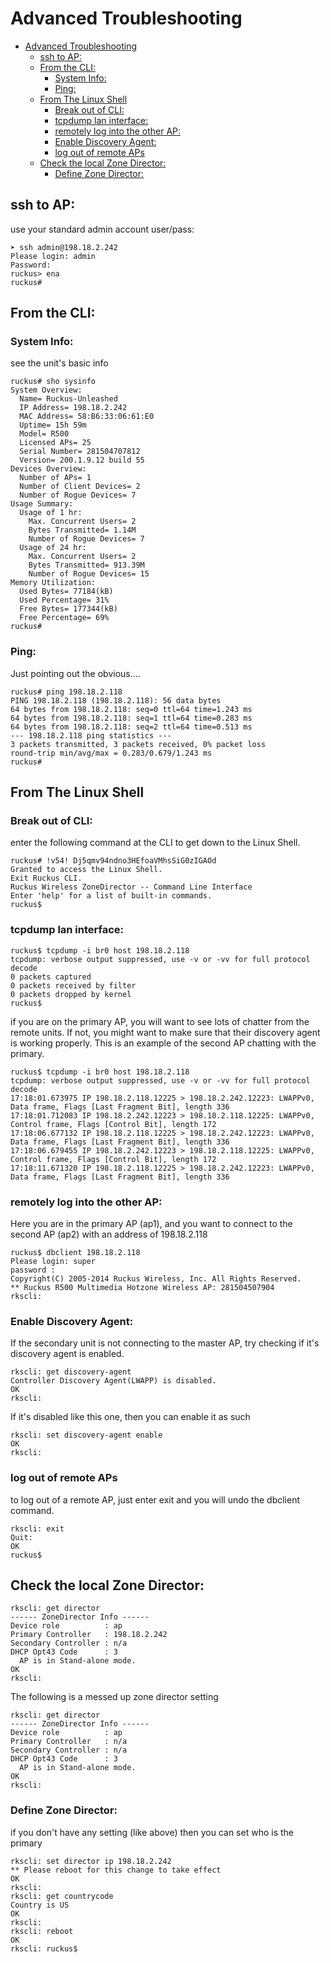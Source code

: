 # Advanced Troubleshooting

- [Advanced Troubleshooting](#advanced-troubleshooting)
  - [ssh to AP:](#ssh-to-ap)
  - [From the CLI:](#from-the-cli)
    - [System Info:](#system-info)
    - [Ping:](#ping)
  - [From The Linux Shell](#from-the-linux-shell)
    - [Break out of CLI:](#break-out-of-cli)
    - [tcpdump lan interface:](#tcpdump-lan-interface)
    - [remotely log into the other AP:](#remotely-log-into-the-other-ap)
    - [Enable Discovery Agent:](#enable-discovery-agent)
    - [log out of remote APs](#log-out-of-remote-aps)
  - [Check the local Zone Director:](#check-the-local-zone-director)
    - [Define Zone Director:](#define-zone-director)


## ssh to AP: 
use your standard admin account user/pass: 
```
➤ ssh admin@198.18.2.242
Please login: admin
Password:
ruckus> ena
ruckus#
```

## From the CLI: 

### System Info: 
see the unit's basic info
```
ruckus# sho sysinfo
System Overview:
  Name= Ruckus-Unleashed
  IP Address= 198.18.2.242
  MAC Address= 58:B6:33:06:61:E0
  Uptime= 15h 59m
  Model= R500
  Licensed APs= 25
  Serial Number= 281504707812
  Version= 200.1.9.12 build 55
Devices Overview:
  Number of APs= 1
  Number of Client Devices= 2
  Number of Rogue Devices= 7
Usage Summary:
  Usage of 1 hr:
    Max. Concurrent Users= 2
    Bytes Transmitted= 1.14M
    Number of Rogue Devices= 7
  Usage of 24 hr:
    Max. Concurrent Users= 2
    Bytes Transmitted= 913.39M
    Number of Rogue Devices= 15
Memory Utilization:
  Used Bytes= 77184(kB)
  Used Percentage= 31%
  Free Bytes= 177344(kB)
  Free Percentage= 69%
ruckus#
```

### Ping: 
Just pointing out the obvious....
```
ruckus# ping 198.18.2.118
PING 198.18.2.118 (198.18.2.118): 56 data bytes
64 bytes from 198.18.2.118: seq=0 ttl=64 time=1.243 ms
64 bytes from 198.18.2.118: seq=1 ttl=64 time=0.283 ms
64 bytes from 198.18.2.118: seq=2 ttl=64 time=0.513 ms
--- 198.18.2.118 ping statistics ---
3 packets transmitted, 3 packets received, 0% packet loss
round-trip min/avg/max = 0.283/0.679/1.243 ms
ruckus# 
```

## From The Linux Shell

### Break out of CLI: 
enter the following command at the CLI to get down to the Linux Shell. 
```
ruckus# !v54! Dj5qmv94ndno3HEfoaVMhsSiG0zIGAOd
Granted to access the Linux Shell.
Exit Ruckus CLI.
Ruckus Wireless ZoneDirector -- Command Line Interface
Enter 'help' for a list of built-in commands.
ruckus$
```

### tcpdump lan interface: 
```
ruckus$ tcpdump -i br0 host 198.18.2.118
tcpdump: verbose output suppressed, use -v or -vv for full protocol decode
0 packets captured
0 packets received by filter
0 packets dropped by kernel
ruckus$
```

if you are on the primary AP, you will want to see lots of chatter from the remote units.  If not, you might want to make sure that their discovery agent is working properly.  This is an example of the second AP chatting with the primary. 

```
ruckus$ tcpdump -i br0 host 198.18.2.118
tcpdump: verbose output suppressed, use -v or -vv for full protocol decode
17:18:01.673975 IP 198.18.2.118.12225 > 198.18.2.242.12223: LWAPPv0, Data frame, Flags [Last Fragment Bit], length 336
17:18:01.712083 IP 198.18.2.242.12223 > 198.18.2.118.12225: LWAPPv0, Control frame, Flags [Control Bit], length 172
17:18:06.677132 IP 198.18.2.118.12225 > 198.18.2.242.12223: LWAPPv0, Data frame, Flags [Last Fragment Bit], length 336
17:18:06.679455 IP 198.18.2.242.12223 > 198.18.2.118.12225: LWAPPv0, Control frame, Flags [Control Bit], length 172
17:18:11.671320 IP 198.18.2.118.12225 > 198.18.2.242.12223: LWAPPv0, Data frame, Flags [Last Fragment Bit], length 336
```

### remotely log into the other AP: 
Here you are in the primary AP (ap1), and you want to connect to the second AP (ap2) with an address of 198.18.2.118
```
ruckus$ dbclient 198.18.2.118
Please login: super
password :
Copyright(C) 2005-2014 Ruckus Wireless, Inc. All Rights Reserved.
** Ruckus R500 Multimedia Hotzone Wireless AP: 281504507904
rkscli:
```

### Enable Discovery Agent: 

If the secondary unit is not connecting to the master AP, try checking if it's discovery agent is enabled.

```
rkscli: get discovery-agent
Controller Discovery Agent(LWAPP) is disabled.
OK
rkscli:
```

If it's disabled like this one, then you can enable it as such
```
rkscli: set discovery-agent enable
OK
rkscli:
```

### log out of remote APs

to log out of a remote AP, just enter exit and you will undo the dbclient command.  
```
rkscli: exit
Quit:
OK
ruckus$
```

## Check the local Zone Director: 
```
rkscli: get director
------ ZoneDirector Info ------
Device role          : ap
Primary Controller   : 198.18.2.242
Secondary Controller : n/a
DHCP Opt43 Code      : 3
  AP is in Stand-alone mode.
OK
rkscli:
```

The following is a messed up zone director setting
```
rkscli: get director
------ ZoneDirector Info ------
Device role          : ap
Primary Controller   : n/a
Secondary Controller : n/a
DHCP Opt43 Code      : 3
  AP is in Stand-alone mode.
OK
rkscli:
```

### Define Zone Director: 

if you don't have any setting (like above) then you can set who is the primary 
```
rkscli: set director ip 198.18.2.242
** Please reboot for this change to take effect
OK
rkscli:
rkscli: get countrycode
Country is US
OK
rkscli:
rkscli: reboot
OK
rkscli: ruckus$
```

